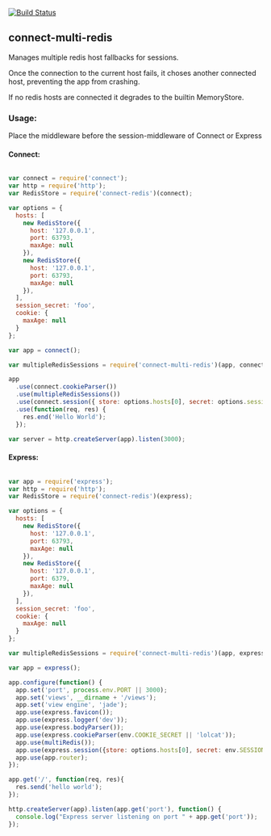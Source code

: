[![Build Status](https://travis-ci.org/robertkowalski/connect-multi-redis.png?branch=master)](https://travis-ci.org/robertkowalski/connect-multi-redis)

## connect-multi-redis

Manages multiple redis host fallbacks for sessions.

Once the connection to the current host fails, it choses another connected host, preventing the app from crashing.

If no redis hosts are connected it degrades to the builtin MemoryStore.

### Usage:

Place the middleware before the session-middleware of Connect or Express

#### Connect:

```javascript

var connect = require('connect');
var http = require('http');
var RedisStore = require('connect-redis')(connect);

var options = {
  hosts: [
    new RedisStore({
      host: '127.0.0.1',
      port: 63793,
      maxAge: null
    }),
    new RedisStore({
      host: '127.0.0.1',
      port: 63793,
      maxAge: null
    }),
  ],
  session_secret: 'foo',
  cookie: {
    maxAge: null
  }
};

var app = connect();

var multipleRedisSessions = require('connect-multi-redis')(app, connect.session, options);

app
  .use(connect.cookieParser())
  .use(multipleRedisSessions())
  .use(connect.session({ store: options.hosts[0], secret: options.session_secret }))
  .use(function(req, res) {
    res.end('Hello World');
  });

var server = http.createServer(app).listen(3000);

```

#### Express:

```javascript

var app = require('express');
var http = require('http');
var RedisStore = require('connect-redis')(express);

var options = {
  hosts: [
    new RedisStore({
      host: '127.0.0.1',
      port: 63793,
      maxAge: null
    }),
    new RedisStore({
      host: '127.0.0.1',
      port: 6379,
      maxAge: null
    }),
  ],
  session_secret: 'foo',
  cookie: {
    maxAge: null
  }
};

var multipleRedisSessions = require('connect-multi-redis')(app, express.session, options);

var app = express();

app.configure(function() {
  app.set('port', process.env.PORT || 3000);
  app.set('views', __dirname + '/views');
  app.set('view engine', 'jade');
  app.use(express.favicon());
  app.use(express.logger('dev'));
  app.use(express.bodyParser());
  app.use(express.cookieParser(env.COOKIE_SECRET || 'lolcat'));
  app.use(multiRedis());
  app.use(express.session({store: options.hosts[0], secret: env.SESSION_SECRET || 'lolcat'}));
  app.use(app.router);
});

app.get('/', function(req, res){
  res.send('hello world');
});

http.createServer(app).listen(app.get('port'), function() {
  console.log("Express server listening on port " + app.get('port'));
});

```